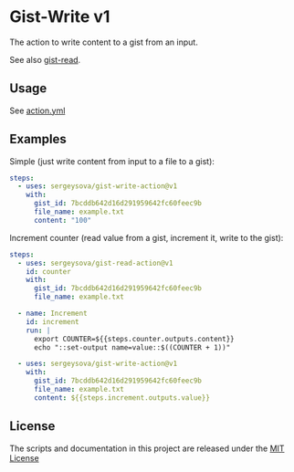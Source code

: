 # Gist-Write v1

The action to write content to a gist from an input.

See also [gist-read](https://github.com/sergeysova/gist-read-action).

## Usage

See [action.yml](./action.yml)

## Examples

Simple (just write content from input to a file to a gist):

```yaml
steps:
  - uses: sergeysova/gist-write-action@v1
    with:
      gist_id: 7bcddb642d16d291959642fc60feec9b
      file_name: example.txt
      content: "100"
```

Increment counter (read value from a gist, increment it, write to the gist):

```yaml
steps:
  - uses: sergeysova/gist-read-action@v1
    id: counter
    with:
      gist_id: 7bcddb642d16d291959642fc60feec9b
      file_name: example.txt

  - name: Increment
    id: increment
    run: |
      export COUNTER=${{steps.counter.outputs.content}}
      echo "::set-output name=value::$((COUNTER + 1))"

  - uses: sergeysova/gist-write-action@v1
    with:
      gist_id: 7bcddb642d16d291959642fc60feec9b
      file_name: example.txt
      content: ${{steps.increment.outputs.value}}
```

## License

The scripts and documentation in this project are released under the [MIT License](./LICENSE)
